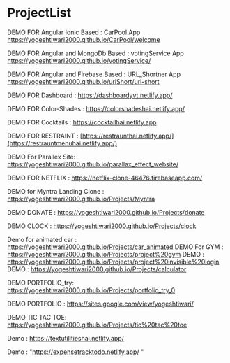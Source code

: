 # ProjectList
DEMO FOR Angular Ionic Based : CarPool App 
https://yogeshtiwari2000.github.io/CarPool/welcome

DEMO FOR Angular and MongoDb Based : votingService App
https://yogeshtiwari2000.github.io/votingService/

DEMO FOR Angular and Firebase Based : URL_Shortner App
https://yogeshtiwari2000.github.io/urlShort/url-short


DEMO FOR Dashboard : 
https://dashboardyvt.netlify.app/

DEMO FOR Color-Shades : 
https://colorshadeshai.netlify.app/

DEMO FOR Cocktails : 
https://cocktailhai.netlify.app

DEMO FOR RESTRAINT :
[https://restraunthai.netlify.app/](https://restrauntmenuhai.netlify.app/)

DEMO For Parallex Site:
https://yogeshtiwari2000.github.io/parallax_effect_website/

DEMO FOR NETFLIX :
https://netflix-clone-46476.firebaseapp.com/

DEMO for Myntra Landing Clone :
https://yogeshtiwari2000.github.io/Projects/Myntra

DEMO DONATE :
https://yogeshtiwari2000.github.io/Projects/donate

DEMO CLOCK :
https://yogeshtiwari2000.github.io/Projects/clock

Demo for animated car :
https://yogeshtiwari2000.github.io/Projects/car_animated
DEMO For GYM :
https://yogeshtiwari2000.github.io/Projects/project%20gym
DEMO :
https://yogeshtiwari2000.github.io/Projects/project%20invisible%20login
DEMO :
https://yogeshtiwari2000.github.io/Projects/calculator

DEMO PORTFOLIO_try:
https://yogeshtiwari2000.github.io/Projects/portfolio_try_0

DEMO PORTFOLIO :
https://sites.google.com/view/yogeshtiwari/

DEMO TIC TAC TOE:
https://yogeshtiwari2000.github.io/Projects/tic%20tac%20toe

Demo : https://textutilitieshai.netlify.app/

Demo : "https://expensetracktodo.netlify.app/ "


